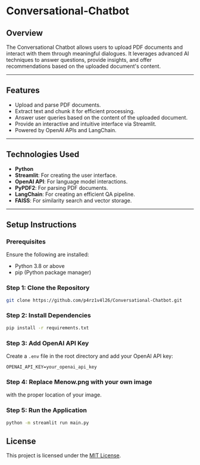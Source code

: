 # Conversational-Chatbot

## **Overview**



The Conversational Chatbot allows users to upload PDF documents and interact with them through meaningful dialogues. It leverages advanced AI techniques to answer questions, provide insights, and offer recommendations based on the uploaded document's content.

---

## **Features**

- Upload and parse PDF documents.
- Extract text and chunk it for efficient processing.
- Answer user queries based on the content of the uploaded document.
- Provide an interactive and intuitive interface via Streamlit.
- Powered by OpenAI APIs and LangChain.

---
## **Technologies Used**

- **Python**  
- **Streamlit**: For creating the user interface.  
- **OpenAI API**: For language model interactions.  
- **PyPDF2**: For parsing PDF documents.  
- **LangChain**: For creating an efficient QA pipeline.  
- **FAISS**: For similarity search and vector storage.

---

## **Setup Instructions**

### **Prerequisites**
Ensure the following are installed:
- Python 3.8 or above
- pip (Python package manager)

### **Step 1: Clone the Repository**

```bash
git clone https://github.com/p4rz1v4l26/Conversational-Chatbot.git
```
### **Step 2: Install Dependencies**
```bash
pip install -r requirements.txt
```
### **Step 3: Add OpenAI API Key**
Create a `.env` file in the root directory and add your OpenAI API key:
```
OPENAI_API_KEY=your_openai_api_key
```

### **Step 4: Replace Menow.png with your own image**
with the proper location of your image.

### **Step 5: Run the Application**
```bash
python -m streamlit run main.py
```

## **License**

This project is licensed under the [MIT License](https://github.com/p4rz1v4l26/Conversational-Chatbot/blob/master/LICENSE).
